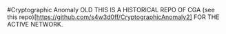#Cryptographic Anomaly OLD
THIS IS A HISTORICAL REPO OF CGA (see this repo)[https://github.com/s4w3d0ff/CryptographicAnomaly2] FOR THE ACTIVE NETWORK.
